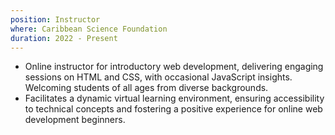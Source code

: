 ```yaml
---
position: Instructor
where: Caribbean Science Foundation
duration: 2022 - Present
---
```


- Online instructor for introductory web development, delivering engaging sessions on HTML and CSS, with occasional JavaScript insights. Welcoming students of all ages from diverse backgrounds.
- Facilitates a dynamic virtual learning environment, ensuring accessibility to technical concepts and fostering a positive experience for online web development beginners.
